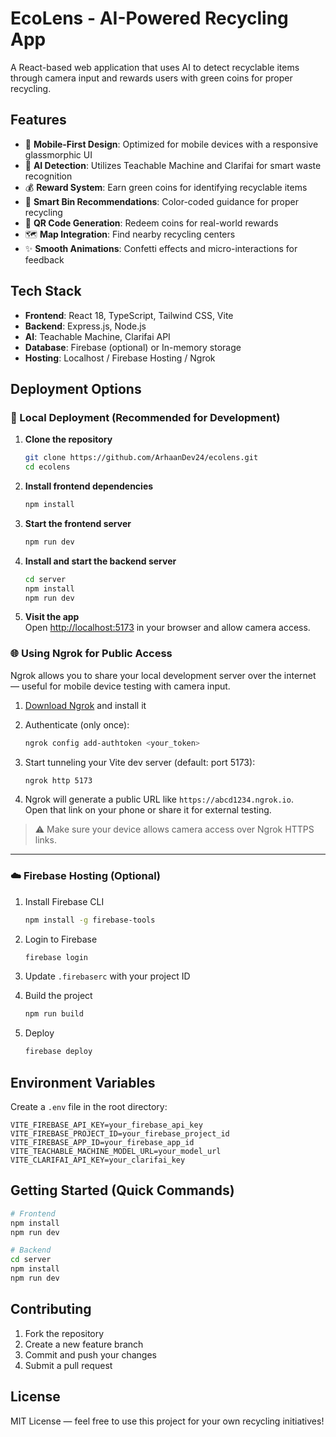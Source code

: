 # EcoLens - AI-Powered Recycling App

A React-based web application that uses AI to detect recyclable items through camera input and rewards users with green coins for proper recycling.

## Features

- 📱 **Mobile-First Design**: Optimized for mobile devices with a responsive glassmorphic UI  
- 🤖 **AI Detection**: Utilizes Teachable Machine and Clarifai for smart waste recognition  
- 💰 **Reward System**: Earn green coins for identifying recyclable items  
- 🎯 **Smart Bin Recommendations**: Color-coded guidance for proper recycling  
- 📱 **QR Code Generation**: Redeem coins for real-world rewards  
- 🗺️ **Map Integration**: Find nearby recycling centers  
- ✨ **Smooth Animations**: Confetti effects and micro-interactions for feedback

## Tech Stack

- **Frontend**: React 18, TypeScript, Tailwind CSS, Vite  
- **Backend**: Express.js, Node.js  
- **AI**: Teachable Machine, Clarifai API  
- **Database**: Firebase (optional) or In-memory storage  
- **Hosting**: Localhost / Firebase Hosting / Ngrok

## Deployment Options

### 🔧 Local Deployment (Recommended for Development)

1. **Clone the repository**  
   ```bash
   git clone https://github.com/ArhaanDev24/ecolens.git
   cd ecolens
   ```

2. **Install frontend dependencies**  
   ```bash
   npm install
   ```

3. **Start the frontend server**  
   ```bash
   npm run dev
   ```

4. **Install and start the backend server**  
   ```bash
   cd server
   npm install
   npm run dev
   ```

5. **Visit the app**  
   Open [http://localhost:5173](http://localhost:5173) in your browser and allow camera access.

### 🌐 Using Ngrok for Public Access

Ngrok allows you to share your local development server over the internet — useful for mobile device testing with camera input.

1. [Download Ngrok](https://ngrok.com/download) and install it  
2. Authenticate (only once):  
   ```bash
   ngrok config add-authtoken <your_token>
   ```

3. Start tunneling your Vite dev server (default: port 5173):  
   ```bash
   ngrok http 5173
   ```

4. Ngrok will generate a public URL like `https://abcd1234.ngrok.io`.  
   Open that link on your phone or share it for external testing.

> ⚠️ Make sure your device allows camera access over Ngrok HTTPS links.

---

### ☁️ Firebase Hosting (Optional)

1. Install Firebase CLI  
   ```bash
   npm install -g firebase-tools
   ```

2. Login to Firebase  
   ```bash
   firebase login
   ```

3. Update `.firebaserc` with your project ID

4. Build the project  
   ```bash
   npm run build
   ```

5. Deploy  
   ```bash
   firebase deploy
   ```

## Environment Variables

Create a `.env` file in the root directory:

```
VITE_FIREBASE_API_KEY=your_firebase_api_key
VITE_FIREBASE_PROJECT_ID=your_firebase_project_id  
VITE_FIREBASE_APP_ID=your_firebase_app_id
VITE_TEACHABLE_MACHINE_MODEL_URL=your_model_url
VITE_CLARIFAI_API_KEY=your_clarifai_key
```

## Getting Started (Quick Commands)

```bash
# Frontend
npm install
npm run dev

# Backend
cd server
npm install
npm run dev
```

## Contributing

1. Fork the repository  
2. Create a new feature branch  
3. Commit and push your changes  
4. Submit a pull request

## License

MIT License — feel free to use this project for your own recycling initiatives!
